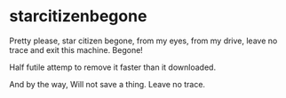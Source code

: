 # starcitizenbegone
Pretty please, star citizen begone, from my eyes, from my drive, leave no trace and exit this machine. Begone!

Half futile attemp to remove it faster than it downloaded.

And by the way, Will not save a thing. Leave no trace.
